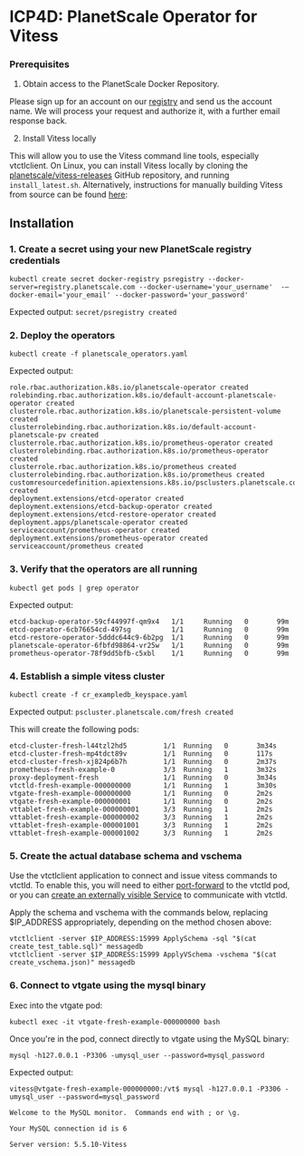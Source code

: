 # ICP4D: PlanetScale Operator for Vitess

### Prerequisites

1. Obtain access to the PlanetScale Docker Repository.

Please sign up for an account on our [registry](https://registry.planetscale.com/) and send us the account name. We will process your request and authorize it, with a further email response back.

2. Install Vitess locally

This will allow you to use the Vitess command line tools, especially vtctlclient. On Linux, you can install Vitess locally by cloning the [planetscale/vitess-releases](https://github.com/planetscale/vitess-releases) GitHub repository, and running `install_latest.sh`. Alternatively, instructions for manually building Vitess from source can be found  [here](https://vitess.io/docs/tutorials/local/):

## Installation

### 1. Create a secret using your new PlanetScale registry credentials

`kubectl create secret docker-registry psregistry --docker-server=registry.planetscale.com --docker-username='your_username'  -—docker-email='your_email' --docker-password='your_password'`

Expected output:
`secret/psregistry created`

### 2. Deploy the operators

`kubectl create -f planetscale_operators.yaml`

Expected output:
```
role.rbac.authorization.k8s.io/planetscale-operator created
rolebinding.rbac.authorization.k8s.io/default-account-planetscale-operator created
clusterrole.rbac.authorization.k8s.io/planetscale-persistent-volume created
clusterrolebinding.rbac.authorization.k8s.io/default-account-planetscale-pv created
clusterrole.rbac.authorization.k8s.io/prometheus-operator created
clusterrolebinding.rbac.authorization.k8s.io/prometheus-operator created
clusterrole.rbac.authorization.k8s.io/prometheus created
clusterrolebinding.rbac.authorization.k8s.io/prometheus created
customresourcedefinition.apiextensions.k8s.io/psclusters.planetscale.com created
deployment.extensions/etcd-operator created
deployment.extensions/etcd-backup-operator created
deployment.extensions/etcd-restore-operator created
deployment.apps/planetscale-operator created
serviceaccount/prometheus-operator created
deployment.extensions/prometheus-operator created
serviceaccount/prometheus created
```

### 3. Verify that the operators are all running

`kubectl get pods | grep operator`

Expected output:
```
etcd-backup-operator-59cf44997f-qm9x4   1/1     Running   0       99m
etcd-operator-6cb76654cd-497sg          1/1     Running   0       99m
etcd-restore-operator-5dddc644c9-6b2pg  1/1     Running   0       99m
planetscale-operator-6fbfd98864-vr25w   1/1     Running   0       99m
prometheus-operator-78f9dd5bfb-c5xbl    1/1     Running   0       99m
```

### 4. Establish a simple vitess cluster

`kubectl create -f cr_exampledb_keyspace.yaml`

Expected output:
`pscluster.planetscale.com/fresh created`

This will create the following pods:
```
etcd-cluster-fresh-l44tzl2hd5         1/1  Running   0       3m34s
etcd-cluster-fresh-mp4tdct89v         1/1  Running   0       117s
etcd-cluster-fresh-xj824p6b7h         1/1  Running   0       2m37s
prometheus-fresh-example-0            3/3  Running   1       3m32s
proxy-deployment-fresh                1/1  Running   0       3m34s
vtctld-fresh-example-000000000        1/1  Running   1       3m30s
vtgate-fresh-example-000000000        1/1  Running   0       2m2s
vtgate-fresh-example-000000001        1/1  Running   0       2m2s
vttablet-fresh-example-000000001      3/3  Running   1       2m2s
vttablet-fresh-example-000000002      3/3  Running   1       2m2s
vttablet-fresh-example-000001001      3/3  Running   1       2m2s
vttablet-fresh-example-000001002      3/3  Running   1       2m2s
```

### 5. Create the actual database schema and vschema

Use the vtctlclient application to connect and issue vitess commands to vtctld. To enable this, you will need to either [port-forward](https://kubernetes.io/docs/tasks/access-application-cluster/port-forward-access-application-cluster/) to the vtctld pod, or you can [create an externally visible Service](https://kubernetes.io/docs/tasks/access-application-cluster/service-access-application-cluster/) to communicate with vtctld.

Apply the schema and vschema with the commands below, replacing $IP_ADDRESS appropriately, depending on the method chosen above:
```
vtctlclient -server $IP_ADDRESS:15999 ApplySchema -sql "$(cat create_test_table.sql)" messagedb
vtctlclient -server $IP_ADDRESS:15999 ApplyVSchema -vschema "$(cat create_vschema.json)" messagedb
```

### 6. Connect to vtgate using the mysql binary

Exec into the vtgate pod:

`kubectl exec -it vtgate-fresh-example-000000000 bash`

Once you're in the pod, connect directly to vtgate using the MySQL binary:

`mysql -h127.0.0.1 -P3306 -umysql_user --password=mysql_password`

Expected output:
```
vitess@vtgate-fresh-example-000000000:/vt$ mysql -h127.0.0.1 -P3306 -umysql_user --password=mysql_password

Welcome to the MySQL monitor.  Commands end with ; or \g.

Your MySQL connection id is 6

Server version: 5.5.10-Vitess
```
